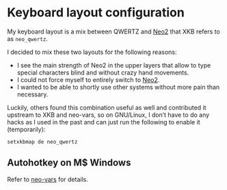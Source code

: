 # Keyboard layout configuration

My keyboard layout is a mix between QWERTZ and [Neo2] that XKB refers to as
`neo_qwertz`.

I decided to mix these two layouts for the following reasons:

* I see the main strength of Neo2 in the upper layers that allow to type
  special characters blind and without crazy hand movements.
* I could not force myself to entirely switch to [Neo2].
* I wanted to be able to shortly use other systems without more pain than necessary.

Luckily, others found this combination useful as well and contributed it
upstream to XKB and neo-vars, so on GNU/Linux, I don’t have to do any hacks as
I used in the past and can just run the following to enable it (temporarily):

```Shell
setxkbmap de neo_qwertz
```
## Autohotkey on M$ Windows

Refer to [neo-vars](/windows/neo-vars/) for details.

[NeoLayoutViewer]: https://github.com/YggdrasiI/NeoLayoutViewer
[Neo2]: https://www.neo-layout.org/
